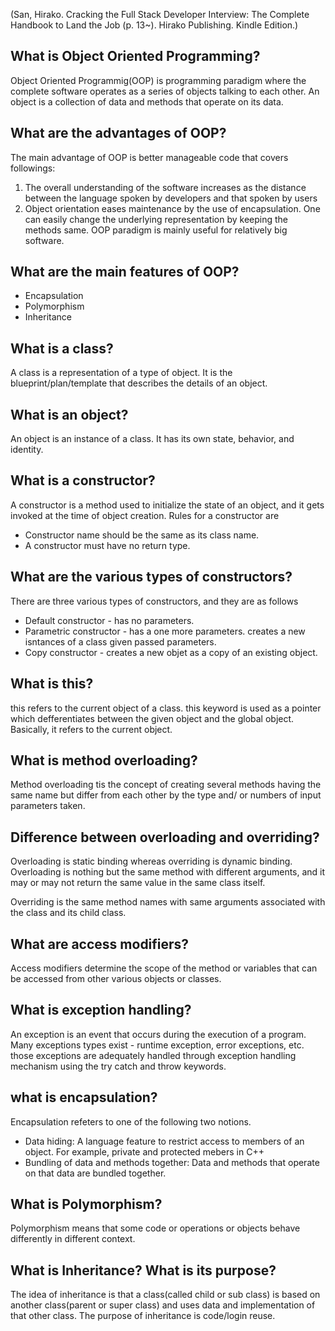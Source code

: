 (San, Hirako. Cracking the Full Stack Developer Interview: The Complete Handbook to Land the Job (p. 13~). Hirako Publishing. Kindle Edition.)

## What is Object Oriented Programming?
Object Oriented Programmig(OOP) is programming paradigm where the complete
software operates as a series of objects talking to each other.
An object is a collection of data and methods that operate on its data.

## What are the advantages of OOP?
The main advantage of OOP is better manageable code that covers followings:
1. The overall understanding of the software increases as the distance between the language
spoken by developers and that spoken by users
2. Object orientation eases maintenance by the use of encapsulation.
One can easily change the underlying representation by keeping the methods same.
OOP paradigm is mainly useful for relatively big software.

## What are the main features of OOP?
- Encapsulation
- Polymorphism
- Inheritance

## What is a class?
A class is a representation of a type of object.
It is the blueprint/plan/template that describes the details of an object.

## What is an object?
An object is an instance of a class.
It has its own state, behavior, and identity.

## What is a constructor?
A constructor is a method used to initialize the state of an object, 
and it gets invoked at the time of object creation.
Rules for a constructor are
 - Constructor name should be the same as its class name.
 - A constructor must have no return type.

## What are the various types of constructors?
There are three various types of constructors, and they are as follows
 - Default constructor - has no parameters.
 - Parametric constructor - has a one more parameters. creates a new isntances of a class given passed parameters.
 - Copy constructor - creates a new objet as a copy of an existing object.

## What is this?
this refers to the current object of a class.
this keyword is used as a pointer which defferentiates between the given object and the global object.
Basically, it refers to the current object.

## What is method overloading?
Method overloading tis the concept of creating several methods having the same name
but differ from each other by the type and/ or numbers of input parameters taken.

## Difference between overloading and overriding?
Overloading is static binding whereas overriding is dynamic binding.
Overloading is nothing but the same method with different arguments,
and it may or may not return the same value in the same class itself.

Overriding is the same method names with same arguments associated with the class 
and its child class.

## What are access modifiers? 
Access modifiers determine the scope of the method or variables 
that can be accessed from other various objects or classes.

## What is exception handling?
An exception is an event that occurs during the execution of a program.
Many exceptions types exist - runtime exception, error exceptions, etc.
those exceptions are adequately handled through exception handling mechanism using the
try catch and throw keywords.

## what is encapsulation?
Encapsulation refeters to one of the following two notions.
 - Data hiding: A language feature to restrict access to members of an object.
 For example, private and protected mebers in C++
 - Bundling of data and methods together: Data and methods that operate on that data are bundled together.

## What is Polymorphism?
Polymorphism means that some code or operations or objects behave
differently in different context.

## What is Inheritance? What is its purpose?
The idea of inheritance is that a class(called child or sub class) is based on
another class(parent or super class) and uses data and implementation of that other class.
The purpose of inheritance is code/login reuse.

